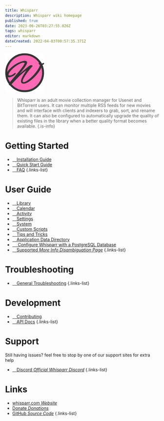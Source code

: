 ```yaml
---
title: Whisparr
description: Whisparr wiki homepage
published: true
date: 2023-06-26T03:27:55.826Z
tags: whisparr
editor: markdown
dateCreated: 2022-04-03T00:57:35.371Z
---
```


![128.png](/assets/whisparr/logos/128.png)

> Whisparr is an adult movie collection manager for Usenet and BitTorrent users. It can monitor multiple RSS feeds for new movies and will interface with clients and indexers to grab, sort, and rename them. It can also be configured to automatically upgrade the quality of existing files in the library when a better quality format becomes available.
{.is-info}

# Getting Started

- [<i class="fas fa-plus-square"></i>&emsp;Installation Guide](/whisparr/installation)
- [<i class="fas fa-book-open"></i>&emsp;Quick Start Guide](/whisparr/quick-start-guide)
- [<i class="far fa-question-circle"></i>&emsp;FAQ](/whisparr/faq)
{.links-list}

# User Guide

- [<i class="fas fa-play"></i>&emsp;Library](/whisparr/library)
- [<i class="fas fa-calendar-alt"></i>&emsp;Calendar](/whisparr/calendar)
- [<i class="fas fa-clock"></i>&emsp;Activity](/whisparr/activity)
- [<i class="fas fa-cogs"></i>&emsp;Settings](/whisparr/settings)
- [<i class="fas fa-laptop"></i>&emsp;System](/whisparr/system)
- [<i class="fas fa-scroll"></i>&emsp;Custom Scripts](/whisparr/custom-scripts)
- [<i class="fas fa-gifts"></i>&emsp;Tips and Tricks](/whisparr/tips-and-tricks)
- [<i class="fas fa-database"></i>&emsp;Application Data Directory](/whisparr/appdata-directory)
- [<i class="fas fa-server"></i>&emsp; Configure Whisparr with a PostgreSQL Database](/whisparr/postgres-setup)
- [<i class="fas fa-cogs"></i>&emsp;Supported *More Info Disambiguation Page*](/whisparr/supported)
{.links-list}

# Troubleshooting

- [<i class="far fa-life-ring"></i>&emsp;General Troubleshooting](/whisparr/troubleshooting)
{.links-list}

# Development

- [<i class="fas fa-laptop-code"></i>&emsp;Contributing](/whisparr/contributing)
- [<i class="fas fa-book"></i>&emsp;API Docs](https://whisparr.com/docs/api/#/)
{.links-list}

# Support

Still having issues? feel free to stop by one of our support sites for extra help

- [<i class="fab fa-discord"></i>&emsp;Discord *Official Whisparr Discord*](https://whisparr.com/discord)
{.links-list}

# Links

- [whisparr.com *Website*](https://whisparr.com)
- [Donate *Donations*](https://whisparr.com/donate)
- [GitHub *Source Code*](https://github.com/whisparr/whisparr)
{.links-list}
